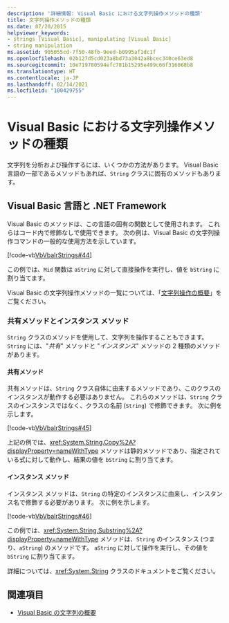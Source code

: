 ```yaml
---
description: '詳細情報: Visual Basic における文字列操作メソッドの種類'
title: 文字列操作メソッドの種類
ms.date: 07/20/2015
helpviewer_keywords:
- strings [Visual Basic], manipulating [Visual Basic]
- string manipulation
ms.assetid: 905055cd-7f50-48fb-9eed-b0995af1dc1f
ms.openlocfilehash: 02b127d5cd023a8bd73a3042a8bcec340ce63ed8
ms.sourcegitcommit: 10e719780594efc781b15295e499c66f316068b8
ms.translationtype: HT
ms.contentlocale: ja-JP
ms.lasthandoff: 02/14/2021
ms.locfileid: "100429755"
---
```

# <a name="types-of-string-manipulation-methods-in-visual-basic"></a>Visual Basic における文字列操作メソッドの種類

文字列を分析および操作するには、いくつかの方法があります。 Visual Basic 言語の一部であるメソッドもあれば、`String` クラスに固有のメソッドもあります。  
  
## <a name="visual-basic-language-and-the-net-framework"></a>Visual Basic 言語と .NET Framework  

 Visual Basic のメソッドは、この言語の固有の関数として使用されます。 これらはコード内で修飾なしで使用できます。 次の例は、Visual Basic の文字列操作コマンドの一般的な使用方法を示しています。  
  
 [!code-vb[VbVbalrStrings#44](~/samples/snippets/visualbasic/VS_Snippets_VBCSharp/VbVbalrStrings/VB/Class2.vb#44)]  
  
 この例では、`Mid` 関数は `aString` に対して直接操作を実行し、値を `bString` に割り当てます。  
  
 Visual Basic の文字列操作メソッドの一覧については、「[文字列操作の概要](../../../language-reference/keywords/string-manipulation-summary.md)」をご覧ください。  
  
### <a name="shared-methods-and-instance-methods"></a>共有メソッドとインスタンス メソッド  

 `String` クラスのメソッドを使用して、文字列を操作することもできます。 `String` には、"*共有*" メソッドと "*インスタンス*" メソッドの 2 種類のメソッドがあります。  
  
#### <a name="shared-methods"></a>共有メソッド  

 共有メソッドは、`String` クラス自体に由来するメソッドであり、このクラスのインスタンスが動作する必要はありません。 これらのメソッドは、`String` クラスのインスタンスではなく、クラスの名前 (`String`) で修飾できます。 次に例を示します。  
  
 [!code-vb[VbVbalrStrings#45](~/samples/snippets/visualbasic/VS_Snippets_VBCSharp/VbVbalrStrings/VB/Class2.vb#45)]  
  
 上記の例では、<xref:System.String.Copy%2A?displayProperty=nameWithType> メソッドは静的メソッドであり、指定されている式に対して動作し、結果の値を `bString` に割り当てます。  
  
#### <a name="instance-methods"></a>インスタンス メソッド  

 インスタンス メソッドは、`String` の特定のインスタンスに由来し、インスタンス名で修飾する必要があります。 次に例を示します。  
  
 [!code-vb[VbVbalrStrings#46](~/samples/snippets/visualbasic/VS_Snippets_VBCSharp/VbVbalrStrings/VB/Class2.vb#46)]  
  
 この例では、<xref:System.String.Substring%2A?displayProperty=nameWithType> メソッドは、`String` のインスタンス (つまり、`aString`) のメソッドです。 `aString` に対して操作を実行し、その値を `bString` に割り当てます。  
  
 詳細については、<xref:System.String> クラスのドキュメントをご覧ください。  
  
## <a name="see-also"></a>関連項目

- [Visual Basic の文字列の概要](introduction-to-strings.md)
